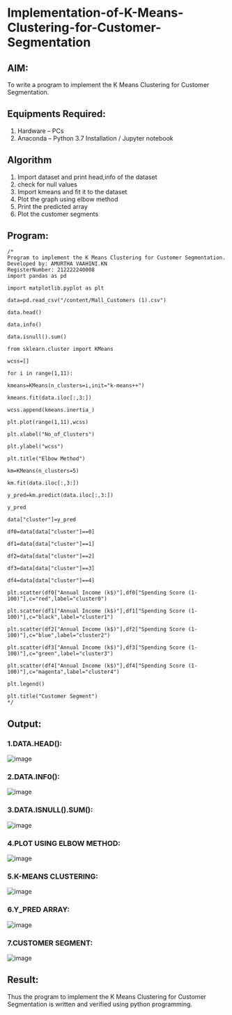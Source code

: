 # Implementation-of-K-Means-Clustering-for-Customer-Segmentation

## AIM:
To write a program to implement the K Means Clustering for Customer Segmentation.

## Equipments Required:
1. Hardware – PCs
2. Anaconda – Python 3.7 Installation / Jupyter notebook

## Algorithm
1. Import dataset and print head,info of the dataset
2. check for null values
3. Import kmeans and fit it to the dataset
4. Plot the graph using elbow method
5. Print the predicted array
6. Plot the customer segments

## Program:
```
/*
Program to implement the K Means Clustering for Customer Segmentation.
Developed by: AMURTHA VAAHINI.KN
RegisterNumber: 212222240008
import pandas as pd

import matplotlib.pyplot as plt

data=pd.read_csv("/content/Mall_Customers (1).csv")

data.head()

data.info()

data.isnull().sum()

from sklearn.cluster import KMeans

wcss=[]

for i in range(1,11):

kmeans=KMeans(n_clusters=i,init="k-means++")

kmeans.fit(data.iloc[:,3:])

wcss.append(kmeans.inertia_)

plt.plot(range(1,11),wcss)

plt.xlabel("No_of_Clusters")

plt.ylabel("wcss")

plt.title("Elbow Method")

km=KMeans(n_clusters=5)

km.fit(data.iloc[:,3:])

y_pred=km.predict(data.iloc[:,3:])

y_pred

data["cluster"]=y_pred

df0=data[data["cluster"]==0]

df1=data[data["cluster"]==1]

df2=data[data["cluster"]==2]

df3=data[data["cluster"]==3]

df4=data[data["cluster"]==4]

plt.scatter(df0["Annual Income (k$)"],df0["Spending Score (1-100)"],c="red",label="cluster0")

plt.scatter(df1["Annual Income (k$)"],df1["Spending Score (1-100)"],c="black",label="cluster1")

plt.scatter(df2["Annual Income (k$)"],df2["Spending Score (1-100)"],c="blue",label="cluster2")

plt.scatter(df3["Annual Income (k$)"],df3["Spending Score (1-100)"],c="green",label="cluster3")

plt.scatter(df4["Annual Income (k$)"],df4["Spending Score (1-100)"],c="magenta",label="cluster4")

plt.legend()

plt.title("Customer Segment")
*/
```

## Output:
### 1.DATA.HEAD():
![image](https://github.com/amurthavaahininagarajan/Implementation-of-K-Means-Clustering-for-Customer-Segmentation/assets/118679102/e2b320ba-eddc-4b24-b9a8-137b0d5fb879)
### 2.DATA.INF0():
![image](https://github.com/amurthavaahininagarajan/Implementation-of-K-Means-Clustering-for-Customer-Segmentation/assets/118679102/bbe672e5-6a96-43e5-af8a-57b4c7dad9ff)
### 3.DATA.ISNULL().SUM():
![image](https://github.com/amurthavaahininagarajan/Implementation-of-K-Means-Clustering-for-Customer-Segmentation/assets/118679102/2ec0bbe8-6117-4460-af94-a8bc2d05dade)
### 4.PLOT USING ELBOW METHOD:
![image](https://github.com/amurthavaahininagarajan/Implementation-of-K-Means-Clustering-for-Customer-Segmentation/assets/118679102/be4205cd-a07c-4706-89be-0e5439efde49)
### 5.K-MEANS CLUSTERING:
![image](https://github.com/amurthavaahininagarajan/Implementation-of-K-Means-Clustering-for-Customer-Segmentation/assets/118679102/d552057b-a291-47e9-8e86-4f054196bb22)
### 6.Y_PRED ARRAY:
![image](https://github.com/amurthavaahininagarajan/Implementation-of-K-Means-Clustering-for-Customer-Segmentation/assets/118679102/58c79684-99be-4a01-b36b-9116b40be739)
### 7.CUSTOMER SEGMENT:
![image](https://github.com/amurthavaahininagarajan/Implementation-of-K-Means-Clustering-for-Customer-Segmentation/assets/118679102/87f25a8a-6b45-48ef-872c-8850b458c9a5)


## Result:
Thus the program to implement the K Means Clustering for Customer Segmentation is written and verified using python programming.
